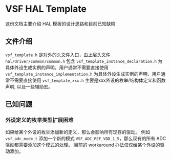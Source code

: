 # VSF HAL Template

这份文档主要介绍 HAL 模板的设计思路和目前已知缺陷

## 文件介绍

`vsf_template.h` 是对外的头文件入口，由上层头文件 `hal/driver/common/common.h` 包含
`vsf_template_instance_declaration.h` 为具体外设生成实例的声明，用户通常不需要直接使用
`vsf_template_instance_implementation.h` 为具体外设生成实例的声明，用户通常不需要直接使用
`vsf_template_xxx.h` 主要是xxx外设的枚举/结构体定义和函数声明, 以及一些辅助宏。

## 已知问题

### 外设定义的枚举类型扩展困难

如果给某个外设的枚举添加新的定义，那么会影响所有现存的驱动。
例如 `vsf_adc_mode_t` 添加一个新的模式 `VSF_ADC_REF_VDD_1_5`，那么现有的所有 ADC 驱动都需要添加这个模式的处理。
目前的 workaround 办法仅仅给某个外设的驱动添加。

